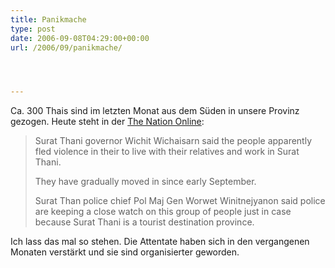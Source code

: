 ```yaml
---
title: Panikmache
type: post
date: 2006-09-08T04:29:00+00:00
url: /2006/09/panikmache/




---
```

Ca. 300 Thais sind im letzten Monat aus dem Süden in unsere Provinz gezogen. Heute steht in der [The Nation Online][1]:

> Surat Thani governor Wichit Wichaisarn said the people apparently fled violence in their to live with their relatives and work in Surat Thani.
>
> They have gradually moved in since early September.
>
> Surat Than police chief Pol Maj Gen Worwet Winitnejyanon said police are keeping a close watch on this group of people just in case because Surat Thani is a tourist destination province.

Ich lass das mal so stehen. Die Attentate haben sich in den vergangenen Monaten verstärkt und sie sind organisierter geworden.

 [1]: http://www.nationmultimedia.com/breakingnews/read.php?newsid=30013115
